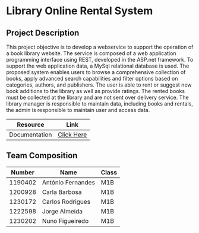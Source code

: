# Library Online Rental System

## Project Description

This project objective is to develop a webservice to support the operation of a book library website.
The service is composed of a web application programming interface using REST, developed in the ASP.net framework. To
support the web application data, a MySql relational database is used.
The proposed system enables users to browse a comprehensive collection of books, apply advanced search capabilities and
filter options based on categories, authors, and publishers. The user is able to rent or suggest new book additions to
the library as well as provide ratings. The rented books must be collected at the library and are not sent over delivery
service.
The library manager is responsible to maintain data, including books and rentals, the admin is responsible to maintain
user and access data.

| Resource      | Link                                          |
|---------------|-----------------------------------------------|
| Documentation | [Click Here](~/Documentation/Documentation.md) |

## Team Composition

| Number  | Name              | Class |
|---------|-------------------|-------|
| 1190402 | António Fernandes | M1B   |
| 1200928 | Carla Barbosa     | M1B   |
| 1230172 | Carlos Rodrigues  | M1B   |
| 1222598 | Jorge Almeida     | M1B   |
| 1230202 | Nuno Figueiredo   | M1B   |















